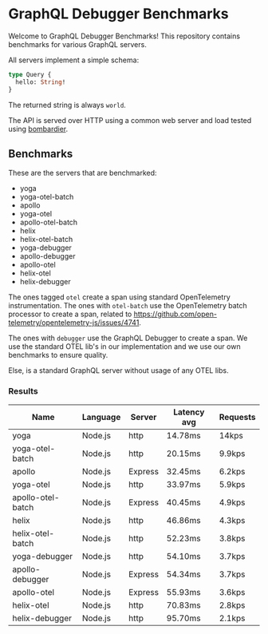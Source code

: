 <!-- README.md is generated from README.ecr, do not edit -->

# GraphQL Debugger Benchmarks

Welcome to GraphQL Debugger Benchmarks! This repository contains benchmarks for various GraphQL servers.

All servers implement a simple schema:

```graphql
type Query {
  hello: String!
}
```

The returned string is always `world`.

The API is served over HTTP using a common web server and load tested using [bombardier](https://github.com/codesenberg/bombardier).

## Benchmarks

These are the servers that are benchmarked:

- yoga 
- yoga-otel-batch 
- apollo 
- yoga-otel 
- apollo-otel-batch 
- helix 
- helix-otel-batch 
- yoga-debugger 
- apollo-debugger 
- apollo-otel 
- helix-otel 
- helix-debugger 

The ones tagged `otel` create a span using standard OpenTelemetry instrumentation. The ones with `otel-batch` use the OpenTelemetry batch processor to create a span, related to https://github.com/open-telemetry/opentelemetry-js/issues/4741.

The ones with `debugger` use the GraphQL Debugger to create a span. We use the standard OTEL lib's in our implementation and we use our own benchmarks to ensure quality.

Else, is a standard GraphQL server without usage of any OTEL libs. 

### Results

| Name                          | Language      | Server          | Latency avg      | Requests      |
| ----------------------------  | ------------- | --------------- | ---------------- | ------------- |
| yoga | Node.js | http | 14.78ms | 14kps |
| yoga-otel-batch | Node.js | http | 20.15ms | 9.9kps |
| apollo | Node.js | Express | 32.45ms | 6.2kps |
| yoga-otel | Node.js | http | 33.97ms | 5.9kps |
| apollo-otel-batch | Node.js | Express | 40.45ms | 4.9kps |
| helix | Node.js | http | 46.86ms | 4.3kps |
| helix-otel-batch | Node.js | http | 52.23ms | 3.8kps |
| yoga-debugger | Node.js | http | 54.10ms | 3.7kps |
| apollo-debugger | Node.js | Express | 54.34ms | 3.7kps |
| apollo-otel | Node.js | Express | 55.93ms | 3.6kps |
| helix-otel | Node.js | http | 70.83ms | 2.8kps |
| helix-debugger | Node.js | http | 95.70ms | 2.1kps |
